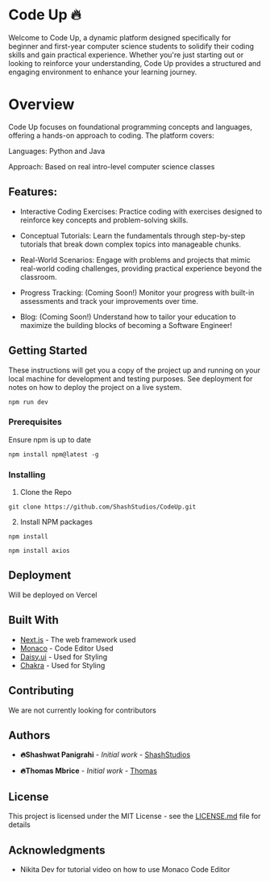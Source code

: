 # Code Up 🔥

Welcome to Code Up, a dynamic platform designed specifically for beginner and first-year computer science students to solidify their coding skills and gain practical experience. Whether you're just starting out or looking to reinforce your understanding, Code Up provides a structured and engaging environment to enhance your learning journey.

# Overview
Code Up focuses on foundational programming concepts and languages, offering a hands-on approach to coding. The platform covers:

Languages: Python and Java 

Approach: Based on real intro-level computer science classes

## Features:

- Interactive Coding Exercises: Practice coding with exercises designed to reinforce key concepts and problem-solving skills.

- Conceptual Tutorials: Learn the fundamentals through step-by-step tutorials that break down complex topics into manageable chunks.

- Real-World Scenarios: Engage with problems and projects that mimic real-world coding challenges, providing practical experience beyond the classroom.

- Progress Tracking: (Coming Soon!) Monitor your progress with built-in assessments and track your improvements over time.

- Blog: (Coming Soon!) Understand how to tailor your education to maximize the building blocks of becoming a Software Engineer!


## Getting Started

These instructions will get you a copy of the project up and running on your local machine for development and testing purposes. See deployment for notes on how to deploy the project on a live system.

```
npm run dev
```

### Prerequisites

Ensure npm is up to date

```
npm install npm@latest -g
```

### Installing


1. Clone the Repo
```
git clone https://github.com/ShashStudios/CodeUp.git
```

2. Install NPM packages

```
npm install

npm install axios
```

## Deployment

Will be deployed on Vercel

## Built With

* [Next.js](https://nextjs.org/) - The web framework used
* [Monaco](https://microsoft.github.io/monaco-editor/) - Code Editor Used
* [Daisy.ui](https://daisyui.com/) - Used for Styling
* [Chakra](https://v2.chakra-ui.com/) - Used for Styling

## Contributing

We are not currently looking for contributors

## Authors

* **🔥Shashwat Panigrahi** - *Initial work* - [ShashStudios](https://github.com/ShashStudios)

* **🔥Thomas Mbrice** - *Initial work* - [Thomas](https://github.com/ThomasMbrice)

## License

This project is licensed under the MIT License - see the [LICENSE.md](LICENSE.md) file for details

## Acknowledgments

* Nikita Dev for tutorial video on how to use Monaco Code Editor
